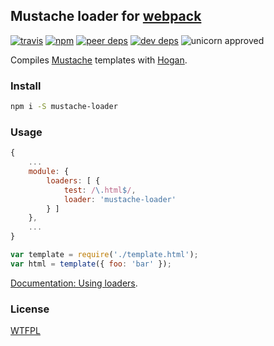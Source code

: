 ## Mustache loader for [webpack](https://webpack.github.io/)

[![travis](http://img.shields.io/travis/deepsweet/mustache-loader.svg?style=flat-square)](https://travis-ci.org/deepsweet/mustache-loader)
[![npm](http://img.shields.io/npm/v/mustache-loader.svg?style=flat-square)](https://www.npmjs.org/package/mustache-loader)
[![peer deps](http://img.shields.io/david/peer/deepsweet/mustache-loader.svg?style=flat-square)](https://david-dm.org/deepsweet/mustache-loader#info=peerDependencies)
[![dev deps](http://img.shields.io/david/dev/deepsweet/mustache-loader.svg?style=flat-square)](https://david-dm.org/deepsweet/mustache-loader#info=devDependencies)
![unicorn approved](http://img.shields.io/badge/unicorn-approved-ff69b4.svg?style=flat-square)

Compiles [Mustache](https://mustache.github.io/) templates with [Hogan](https://twitter.github.io/hogan.js/).

### Install

```sh
npm i -S mustache-loader
```

### Usage

```javascript
{
    ...
    module: {
        loaders: [ {
            test: /\.html$/,
            loader: 'mustache-loader'
        } ]
    },
    ...
}
```

```javascript
var template = require('./template.html');
var html = template({ foo: 'bar' });
```

[Documentation: Using loaders](https://webpack.github.io/docs/using-loaders.html).

### License
[WTFPL](http://www.wtfpl.net/wp-content/uploads/2012/12/wtfpl-strip.jpg)
